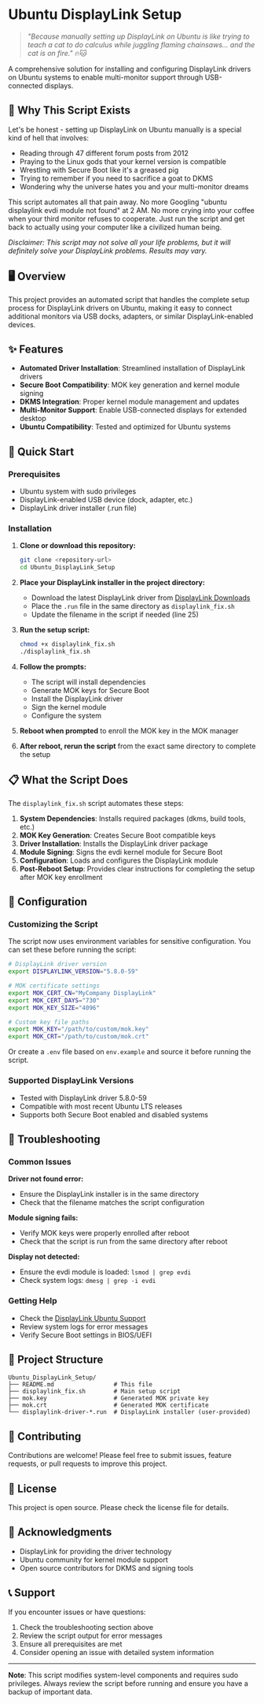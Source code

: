 # Ubuntu DisplayLink Setup

> *"Because manually setting up DisplayLink on Ubuntu is like trying to teach a cat to do calculus while juggling flaming chainsaws... and the cat is on fire."* 🔥🐱

A comprehensive solution for installing and configuring DisplayLink drivers on Ubuntu systems to enable multi-monitor support through USB-connected displays.

## 🤬 Why This Script Exists

Let's be honest - setting up DisplayLink on Ubuntu manually is a special kind of hell that involves:
- Reading through 47 different forum posts from 2012
- Praying to the Linux gods that your kernel version is compatible
- Wrestling with Secure Boot like it's a greased pig
- Trying to remember if you need to sacrifice a goat to DKMS
- Wondering why the universe hates you and your multi-monitor dreams

This script automates all that pain away. No more Googling "ubuntu displaylink evdi module not found" at 2 AM. No more crying into your coffee when your third monitor refuses to cooperate. Just run the script and get back to actually using your computer like a civilized human being.

*Disclaimer: This script may not solve all your life problems, but it will definitely solve your DisplayLink problems. Results may vary.*

## 🖥️ Overview

This project provides an automated script that handles the complete setup process for DisplayLink drivers on Ubuntu, making it easy to connect additional monitors via USB docks, adapters, or similar DisplayLink-enabled devices.

## ✨ Features

- **Automated Driver Installation**: Streamlined installation of DisplayLink drivers
- **Secure Boot Compatibility**: MOK key generation and kernel module signing
- **DKMS Integration**: Proper kernel module management and updates
- **Multi-Monitor Support**: Enable USB-connected displays for extended desktop
- **Ubuntu Compatibility**: Tested and optimized for Ubuntu systems

## 🚀 Quick Start

### Prerequisites

- Ubuntu system with sudo privileges
- DisplayLink-enabled USB device (dock, adapter, etc.)
- DisplayLink driver installer (.run file)

### Installation

1. **Clone or download this repository:**
   ```bash
   git clone <repository-url>
   cd Ubuntu_DisplayLink_Setup
   ```

2. **Place your DisplayLink installer in the project directory:**
   - Download the latest DisplayLink driver from [DisplayLink Downloads](https://www.synaptics.com/products/displaylink-graphics/downloads/ubuntu)
   - Place the `.run` file in the same directory as `displaylink_fix.sh`
   - Update the filename in the script if needed (line 25)

3. **Run the setup script:**
   ```bash
   chmod +x displaylink_fix.sh
   ./displaylink_fix.sh
   ```

4. **Follow the prompts:**
   - The script will install dependencies
   - Generate MOK keys for Secure Boot
   - Install the DisplayLink driver
   - Sign the kernel module
   - Configure the system

5. **Reboot when prompted** to enroll the MOK key in the MOK manager

6. **After reboot, rerun the script** from the exact same directory to complete the setup

## 📋 What the Script Does

The `displaylink_fix.sh` script automates these steps:

1. **System Dependencies**: Installs required packages (dkms, build tools, etc.)
2. **MOK Key Generation**: Creates Secure Boot compatible keys
3. **Driver Installation**: Installs the DisplayLink driver package
4. **Module Signing**: Signs the evdi kernel module for Secure Boot
5. **Configuration**: Loads and configures the DisplayLink module
6. **Post-Reboot Setup**: Provides clear instructions for completing the setup after MOK key enrollment

## 🔧 Configuration

### Customizing the Script

The script now uses environment variables for sensitive configuration. You can set these before running the script:

```bash
# DisplayLink driver version
export DISPLAYLINK_VERSION="5.8.0-59"

# MOK certificate settings
export MOK_CERT_CN="MyCompany DisplayLink"
export MOK_CERT_DAYS="730"
export MOK_KEY_SIZE="4096"

# Custom key file paths
export MOK_KEY="/path/to/custom/mok.key"
export MOK_CRT="/path/to/custom/mok.crt"
```

Or create a `.env` file based on `env.example` and source it before running the script.

### Supported DisplayLink Versions

- Tested with DisplayLink driver 5.8.0-59
- Compatible with most recent Ubuntu LTS releases
- Supports both Secure Boot enabled and disabled systems

## 🐛 Troubleshooting

### Common Issues

**Driver not found error:**
- Ensure the DisplayLink installer is in the same directory
- Check that the filename matches the script configuration

**Module signing fails:**
- Verify MOK keys were properly enrolled after reboot
- Check that the script is run from the same directory after reboot

**Display not detected:**
- Ensure the evdi module is loaded: `lsmod | grep evdi`
- Check system logs: `dmesg | grep -i evdi`

### Getting Help

- Check the [DisplayLink Ubuntu Support](https://support.displaylink.com/knowledgebase/articles/1181624-ubuntu-20-04-18-04-16-04-14-04-12-04)
- Review system logs for error messages
- Verify Secure Boot settings in BIOS/UEFI

## 📁 Project Structure

```
Ubuntu_DisplayLink_Setup/
├── README.md                 # This file
├── displaylink_fix.sh        # Main setup script
├── mok.key                   # Generated MOK private key
├── mok.crt                   # Generated MOK certificate
└── displaylink-driver-*.run  # DisplayLink installer (user-provided)
```

## 🤝 Contributing

Contributions are welcome! Please feel free to submit issues, feature requests, or pull requests to improve this project.

## 📄 License

This project is open source. Please check the license file for details.

## 🙏 Acknowledgments

- DisplayLink for providing the driver technology
- Ubuntu community for kernel module support
- Open source contributors for DKMS and signing tools

## 📞 Support

If you encounter issues or have questions:

1. Check the troubleshooting section above
2. Review the script output for error messages
3. Ensure all prerequisites are met
4. Consider opening an issue with detailed system information

---

**Note**: This script modifies system-level components and requires sudo privileges. Always review the script before running and ensure you have a backup of important data.
